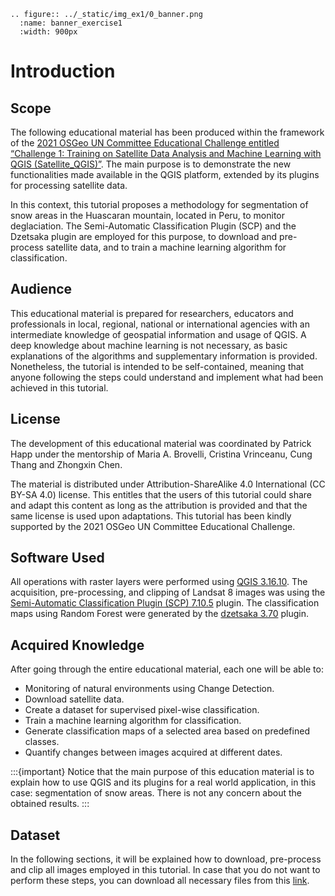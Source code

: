 ```{eval-rst}
.. figure:: ../_static/img_ex1/0_banner.png
  :name: banner_exercise1
  :width: 900px
```

# Introduction

## Scope

The following educational material has been produced within the framework of the [2021 OSGeo UN Committee Educational Challenge entitled “Challenge 1: Training on Satellite Data Analysis and Machine Learning with QGIS (Satellite_QGIS)”](https://www.osgeo.org/foundation-news/2021-osgeo-un-committee-educational-challenge/?fbclid=IwAR0UvwkPO2pay7C0tJawb63eewjBGfeL9TIQpYUFccza9OIo6HAolmHXLWE). The main purpose is to demonstrate the new functionalities made available in the QGIS platform, extended by its plugins for processing satellite data.

In this context, this tutorial proposes a methodology for segmentation of snow areas in the Huascaran mountain, located in Peru, to monitor deglaciation. The Semi-Automatic Classification Plugin (SCP) and the Dzetsaka plugin are employed for this purpose, to download and pre-process satellite data, and to train a machine learning algorithm for classification.

## Audience

This educational material is prepared for researchers, educators and professionals in local, regional, national or international agencies with an intermediate knowledge of geospatial information and usage of QGIS. A deep knowledge about machine learning is not necessary, as basic explanations of the algorithms and supplementary information is provided. Nonetheless, the tutorial is intended to be self-contained, meaning that anyone following the steps could understand and implement what had been achieved in this tutorial.

## License

The development of this educational material was coordinated by Patrick Happ under the mentorship of Maria A. Brovelli, Cristina Vrinceanu, Cung Thang and Zhongxin Chen. 

The material is distributed under Attribution-ShareAlike 4.0 International (CC BY-SA 4.0) license. This entitles that the users of this tutorial could share and adapt this content as long as the attribution is provided and that the same license is used upon adaptations. This tutorial has been kindly supported by the 2021 OSGeo UN Committee Educational Challenge.

## Software Used

All operations with raster layers were performed using [QGIS 3.16.10](https://www.qgis.org/en/site/). The acquisition, pre-processing, and clipping of Landsat 8 images was using the [Semi-Automatic Classification Plugin (SCP) 7.10.5](https://fromgistors.blogspot.com/p/semi-automatic-classification-plugin.html) plugin. The classification maps using Random Forest were generated by the [dzetsaka 3.70](https://github.com/nkarasiak/dzetsaka) plugin.

## Acquired Knowledge

After going through the entire educational material, each one will be able to:

* Monitoring of natural environments using Change Detection.
* Download satellite data.
* Create a dataset for supervised pixel-wise classification.
* Train a machine learning algorithm for classification.
* Generate classification maps of a selected area based on predefined classes.
* Quantify changes between images acquired at different dates.

:::{important}
Notice that the main purpose of this education material is to explain how to use QGIS and its plugins for a real world application, in this case: segmentation of snow areas. There is not any concern about the obtained results.
:::

## Dataset

In the following sections, it will be explained how to download, pre-process and clip all images employed in this tutorial.
In case that you do not want to perform these steps, you can download all necessary files from this [link](https://zenodo.org/record/5507081#.YVZKqtD0mUk).
